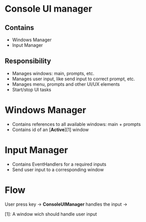 # Console UI manager
## Contains
- Windows Manager
- Input Manager

## Responsibility
- Manages windows: main, prompts, etc.
- Manages user input, like send input to correct prompt, etc.
- Manages menu, prompts and other UI/UX elements
- Start/stop UI tasks

# Windows Manager
- Contains references to all available windows: main + prompts
- Contains id of an [**Active**][1] window

# Input Manager
- Contains EventHandlers for a required inputs
- Send user input to a corresponding window

# Flow
User press key -> **ConsoleUIManager** handles the input -> 

[1]: A window wich should handle user input